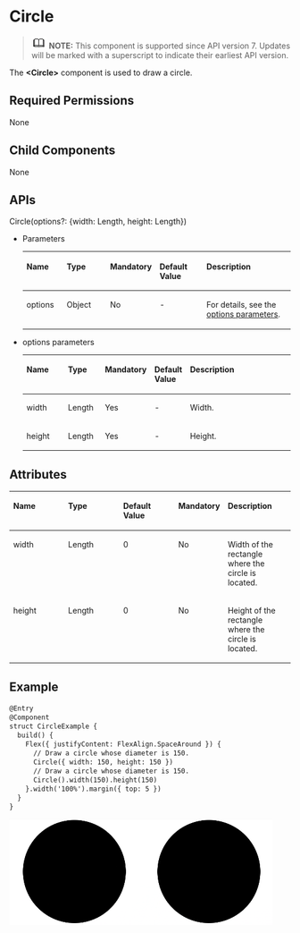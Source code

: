 # Circle<a name="EN-US_TOPIC_0000001192755110"></a>

>![](../../public_sys-resources/icon-note.gif) **NOTE:** 
>This component is supported since API version 7. Updates will be marked with a superscript to indicate their earliest API version.

The  **<Circle\>**  component is used to draw a circle.

## Required Permissions<a name="section53281531154915"></a>

None

## Child Components<a name="section5327181920402"></a>

None

## APIs<a name="section43062331406"></a>

Circle\(options?: \{width: Length, height: Length\}\)

-   Parameters

    <a name="table193606194544"></a>
    <table><thead align="left"><tr id="row536071910541"><th class="cellrowborder" valign="top" width="15.47%" id="mcps1.1.6.1.1"><p id="p436112199544"><a name="p436112199544"></a><a name="p436112199544"></a>Name</p>
    </th>
    <th class="cellrowborder" valign="top" width="17.22%" id="mcps1.1.6.1.2"><p id="p19361319115410"><a name="p19361319115410"></a><a name="p19361319115410"></a>Type</p>
    </th>
    <th class="cellrowborder" valign="top" width="12.479999999999999%" id="mcps1.1.6.1.3"><p id="p9361201975417"><a name="p9361201975417"></a><a name="p9361201975417"></a>Mandatory</p>
    </th>
    <th class="cellrowborder" valign="top" width="18.61%" id="mcps1.1.6.1.4"><p id="p43611199542"><a name="p43611199542"></a><a name="p43611199542"></a>Default Value</p>
    </th>
    <th class="cellrowborder" valign="top" width="36.22%" id="mcps1.1.6.1.5"><p id="p1136141975419"><a name="p1136141975419"></a><a name="p1136141975419"></a>Description</p>
    </th>
    </tr>
    </thead>
    <tbody><tr id="row10361101915545"><td class="cellrowborder" valign="top" width="15.47%" headers="mcps1.1.6.1.1 "><p id="p1361119155417"><a name="p1361119155417"></a><a name="p1361119155417"></a>options</p>
    </td>
    <td class="cellrowborder" valign="top" width="17.22%" headers="mcps1.1.6.1.2 "><p id="p8361181913548"><a name="p8361181913548"></a><a name="p8361181913548"></a>Object</p>
    </td>
    <td class="cellrowborder" valign="top" width="12.479999999999999%" headers="mcps1.1.6.1.3 "><p id="p153611119195411"><a name="p153611119195411"></a><a name="p153611119195411"></a>No</p>
    </td>
    <td class="cellrowborder" valign="top" width="18.61%" headers="mcps1.1.6.1.4 "><p id="p1436114193546"><a name="p1436114193546"></a><a name="p1436114193546"></a>-</p>
    </td>
    <td class="cellrowborder" valign="top" width="36.22%" headers="mcps1.1.6.1.5 "><p id="p328155017218"><a name="p328155017218"></a><a name="p328155017218"></a>For details, see the <a href="#li9482134124512">options parameters</a>.</p>
    </td>
    </tr>
    </tbody>
    </table>

-   <a name="li9482134124512"></a>options parameters

    <a name="table204985415456"></a>
    <table><thead align="left"><tr id="row134981041154516"><th class="cellrowborder" valign="top" width="16.11%" id="mcps1.1.6.1.1"><p id="p94971541104510"><a name="p94971541104510"></a><a name="p94971541104510"></a>Name</p>
    </th>
    <th class="cellrowborder" valign="top" width="14.01%" id="mcps1.1.6.1.2"><p id="p15498154184513"><a name="p15498154184513"></a><a name="p15498154184513"></a>Type</p>
    </th>
    <th class="cellrowborder" valign="top" width="14.499999999999998%" id="mcps1.1.6.1.3"><p id="p2498184124516"><a name="p2498184124516"></a><a name="p2498184124516"></a>Mandatory</p>
    </th>
    <th class="cellrowborder" valign="top" width="13.170000000000002%" id="mcps1.1.6.1.4"><p id="p94981741194517"><a name="p94981741194517"></a><a name="p94981741194517"></a>Default Value</p>
    </th>
    <th class="cellrowborder" valign="top" width="42.21%" id="mcps1.1.6.1.5"><p id="p1849834115451"><a name="p1849834115451"></a><a name="p1849834115451"></a>Description</p>
    </th>
    </tr>
    </thead>
    <tbody><tr id="row44980419459"><td class="cellrowborder" valign="top" width="16.11%" headers="mcps1.1.6.1.1 "><p id="p164981441164512"><a name="p164981441164512"></a><a name="p164981441164512"></a>width</p>
    </td>
    <td class="cellrowborder" valign="top" width="14.01%" headers="mcps1.1.6.1.2 "><p id="p44987411458"><a name="p44987411458"></a><a name="p44987411458"></a>Length</p>
    </td>
    <td class="cellrowborder" valign="top" width="14.499999999999998%" headers="mcps1.1.6.1.3 "><p id="p4498104124511"><a name="p4498104124511"></a><a name="p4498104124511"></a>Yes</p>
    </td>
    <td class="cellrowborder" valign="top" width="13.170000000000002%" headers="mcps1.1.6.1.4 "><p id="p16498841204515"><a name="p16498841204515"></a><a name="p16498841204515"></a>-</p>
    </td>
    <td class="cellrowborder" valign="top" width="42.21%" headers="mcps1.1.6.1.5 "><p id="p104980410453"><a name="p104980410453"></a><a name="p104980410453"></a>Width.</p>
    </td>
    </tr>
    <tr id="row1049813410458"><td class="cellrowborder" valign="top" width="16.11%" headers="mcps1.1.6.1.1 "><p id="p7498541204517"><a name="p7498541204517"></a><a name="p7498541204517"></a>height</p>
    </td>
    <td class="cellrowborder" valign="top" width="14.01%" headers="mcps1.1.6.1.2 "><p id="p54981441184518"><a name="p54981441184518"></a><a name="p54981441184518"></a>Length</p>
    </td>
    <td class="cellrowborder" valign="top" width="14.499999999999998%" headers="mcps1.1.6.1.3 "><p id="p149844116454"><a name="p149844116454"></a><a name="p149844116454"></a>Yes</p>
    </td>
    <td class="cellrowborder" valign="top" width="13.170000000000002%" headers="mcps1.1.6.1.4 "><p id="p194981041134510"><a name="p194981041134510"></a><a name="p194981041134510"></a>-</p>
    </td>
    <td class="cellrowborder" valign="top" width="42.21%" headers="mcps1.1.6.1.5 "><p id="p3498104174515"><a name="p3498104174515"></a><a name="p3498104174515"></a>Height.</p>
    </td>
    </tr>
    </tbody>
    </table>


## Attributes<a name="section10878194810416"></a>

<a name="table1050144353310"></a>
<table><thead align="left"><tr id="row10886430331"><th class="cellrowborder" valign="top" width="20%" id="mcps1.1.6.1.1"><p id="p988164373314"><a name="p988164373314"></a><a name="p988164373314"></a>Name</p>
</th>
<th class="cellrowborder" valign="top" width="20%" id="mcps1.1.6.1.2"><p id="p19882437336"><a name="p19882437336"></a><a name="p19882437336"></a>Type</p>
</th>
<th class="cellrowborder" valign="top" width="20%" id="mcps1.1.6.1.3"><p id="p158894320331"><a name="p158894320331"></a><a name="p158894320331"></a>Default Value</p>
</th>
<th class="cellrowborder" valign="top" width="15.98%" id="mcps1.1.6.1.4"><p id="p1887436331"><a name="p1887436331"></a><a name="p1887436331"></a>Mandatory</p>
</th>
<th class="cellrowborder" valign="top" width="24.02%" id="mcps1.1.6.1.5"><p id="p08834313311"><a name="p08834313311"></a><a name="p08834313311"></a>Description</p>
</th>
</tr>
</thead>
<tbody><tr id="row178884318332"><td class="cellrowborder" valign="top" width="20%" headers="mcps1.1.6.1.1 "><p id="p14885432338"><a name="p14885432338"></a><a name="p14885432338"></a>width</p>
</td>
<td class="cellrowborder" valign="top" width="20%" headers="mcps1.1.6.1.2 "><p id="p28874363314"><a name="p28874363314"></a><a name="p28874363314"></a>Length</p>
</td>
<td class="cellrowborder" valign="top" width="20%" headers="mcps1.1.6.1.3 "><p id="p288104315332"><a name="p288104315332"></a><a name="p288104315332"></a>0</p>
</td>
<td class="cellrowborder" valign="top" width="15.98%" headers="mcps1.1.6.1.4 "><p id="p68874317332"><a name="p68874317332"></a><a name="p68874317332"></a>No</p>
</td>
<td class="cellrowborder" valign="top" width="24.02%" headers="mcps1.1.6.1.5 "><p id="p38834313313"><a name="p38834313313"></a><a name="p38834313313"></a>Width of the rectangle where the circle is located.</p>
</td>
</tr>
<tr id="row78814314333"><td class="cellrowborder" valign="top" width="20%" headers="mcps1.1.6.1.1 "><p id="p118884319333"><a name="p118884319333"></a><a name="p118884319333"></a>height</p>
</td>
<td class="cellrowborder" valign="top" width="20%" headers="mcps1.1.6.1.2 "><p id="p13881943113312"><a name="p13881943113312"></a><a name="p13881943113312"></a>Length</p>
</td>
<td class="cellrowborder" valign="top" width="20%" headers="mcps1.1.6.1.3 "><p id="p1388143143312"><a name="p1388143143312"></a><a name="p1388143143312"></a>0</p>
</td>
<td class="cellrowborder" valign="top" width="15.98%" headers="mcps1.1.6.1.4 "><p id="p68819432337"><a name="p68819432337"></a><a name="p68819432337"></a>No</p>
</td>
<td class="cellrowborder" valign="top" width="24.02%" headers="mcps1.1.6.1.5 "><p id="p888343193312"><a name="p888343193312"></a><a name="p888343193312"></a>Height of the rectangle where the circle is located.</p>
</td>
</tr>
</tbody>
</table>

## Example<a name="section4459736105512"></a>

```
@Entry
@Component
struct CircleExample {
  build() {
    Flex({ justifyContent: FlexAlign.SpaceAround }) {
      // Draw a circle whose diameter is 150.
      Circle({ width: 150, height: 150 })
      // Draw a circle whose diameter is 150.
      Circle().width(150).height(150)
    }.width('100%').margin({ top: 5 })
  }
}
```

![](figures/circle.png)

